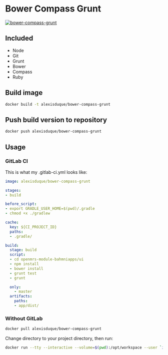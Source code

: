 # Bower Compass Grunt

[![bower-compass-grunt](http://dockeri.co/image/alexisduque/bower-compass-grunt)](https://hub.docker.com/r/alexisduque/bower-compass-grunt/)

## Included
* Node
* Git
* Grunt
* Bower
* Compass
* Ruby

## Build image

```bash
docker build -t alexisduque/bower-compass-grunt
```

## Push build version to repository

```bash
docker push alexisduque/bower-compass-grunt 
```
## Usage
### GitLab CI
This is what my .gitlab-ci.yml looks like:

```yaml
image: alexisduque/bower-compass-grunt

stages:
- build

before_script:
- export GRADLE_USER_HOME=$(pwd)/.gradle
- chmod +x ./gradlew

cache:
  key: ${CI_PROJECT_ID}
  paths:
  - .gradle/

build:
  stage: build
  script:
  - cd openmrs-module-bahmniapps/ui
  - npm install
  - bower install
  - grunt test
  - grunt

  only:
    - master
  artifacts:
    paths:
    - app/dist/
```

### Without GitLab

```bash
docker pull alexisduque/bower-compass-grunt
```
Change directory to your project directory, then run:

```bash
docker run --tty --interactive --volume=$(pwd):/opt/workspace --user `id -u` --workdir=/opt/workspace --rm alexisduque/bower-compass-grunt /bin/sh -c "grunt"
```